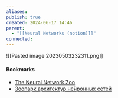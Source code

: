 ```yaml
---
aliases: 
publish: true
created: 2024-06-17 14:46
parent:
  - "[[Neural Networks (notion)]]"
connected: 
---
```




![[Pasted image 20230503232311.png]]










#### Bookmarks
- [The Neural Network Zoo](https://www.asimovinstitute.org/neural-network-zoo/)
- [Зоопарк архитектур нейронных сетей](https://habr.com/ru/companies/wunderfund/articles/313696/)






